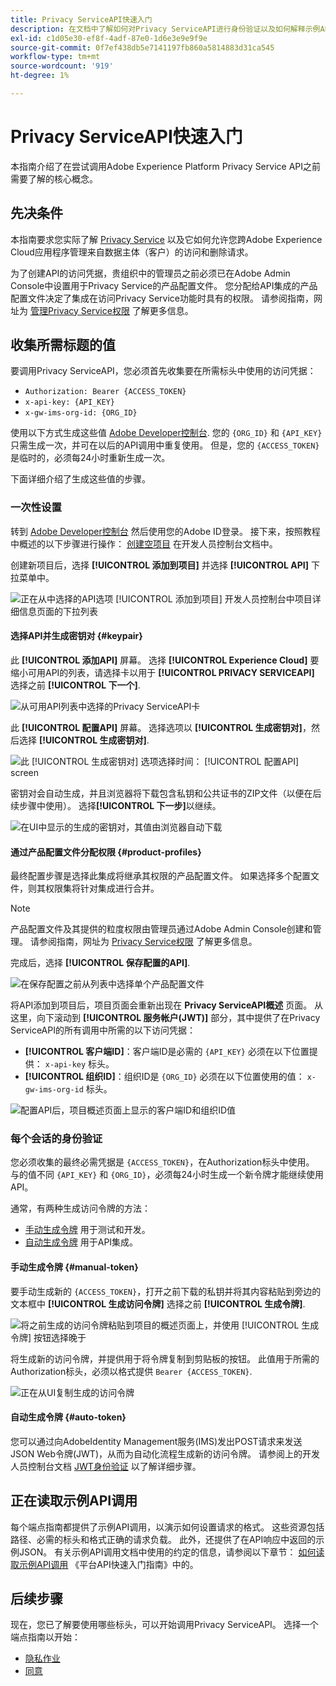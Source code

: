 ```yaml
---
title: Privacy ServiceAPI快速入门
description: 在文档中了解如何对Privacy ServiceAPI进行身份验证以及如何解释示例API调用。
exl-id: c1d05e30-ef8f-4adf-87e0-1d6e3e9e9f9e
source-git-commit: 0f7ef438db5e7141197fb860a5814883d31ca545
workflow-type: tm+mt
source-wordcount: '919'
ht-degree: 1%

---
```


# Privacy ServiceAPI快速入门

本指南介绍了在尝试调用Adobe Experience Platform Privacy Service API之前需要了解的核心概念。

## 先决条件

本指南要求您实际了解 [Privacy Service](../home.md) 以及它如何允许您跨Adobe Experience Cloud应用程序管理来自数据主体（客户）的访问和删除请求。

为了创建API的访问凭据，贵组织中的管理员之前必须已在Adobe Admin Console中设置用于Privacy Service的产品配置文件。 您分配给API集成的产品配置文件决定了集成在访问Privacy Service功能时具有的权限。 请参阅指南，网址为 [管理Privacy Service权限](../permissions.md) 了解更多信息。

## 收集所需标题的值

要调用Privacy ServiceAPI，您必须首先收集要在所需标头中使用的访问凭据：

* `Authorization: Bearer {ACCESS_TOKEN}`
* `x-api-key: {API_KEY}`
* `x-gw-ims-org-id: {ORG_ID}`

使用以下方式生成这些值 [Adobe Developer控制台](https://developer.adobe.com/console). 您的 `{ORG_ID}` 和 `{API_KEY}` 只需生成一次，并可在以后的API调用中重复使用。 但是，您的 `{ACCESS_TOKEN}` 是临时的，必须每24小时重新生成一次。

下面详细介绍了生成这些值的步骤。

### 一次性设置

转到 [Adobe Developer控制台](https://developer.adobe.com/console) 然后使用您的Adobe ID登录。 接下来，按照教程中概述的以下步骤进行操作： [创建空项目](https://developer.adobe.com/developer-console/docs/guides/projects/projects-empty/) 在开发人员控制台文档中。

创建新项目后，选择 **[!UICONTROL 添加到项目]** 并选择 **[!UICONTROL API]** 下拉菜单中。

![正在从中选择的API选项 [!UICONTROL 添加到项目] 开发人员控制台中项目详细信息页面的下拉列表](../images/api/getting-started/add-api-button.png)

#### 选择API并生成密钥对 {#keypair}

此 **[!UICONTROL 添加API]** 屏幕。 选择 **[!UICONTROL Experience Cloud]** 要缩小可用API的列表，请选择卡以用于 **[!UICONTROL PRIVACY SERVICEAPI]** 选择之前 **[!UICONTROL 下一个]**.

![从可用API列表中选择的Privacy ServiceAPI卡](../images/api/getting-started/add-privacy-service-api.png)

此 **[!UICONTROL 配置API]** 屏幕。 选择选项以 **[!UICONTROL 生成密钥对]**，然后选择 **[!UICONTROL 生成密钥对]**.

![此 [!UICONTROL 生成密钥对] 选项选择时间： [!UICONTROL 配置API] screen](../images/api/getting-started/generate-key-pair.png)

密钥对会自动生成，并且浏览器将下载包含私钥和公共证书的ZIP文件（以便在后续步骤中使用）。 选择&#x200B;**[!UICONTROL 下一步]**&#x200B;以继续。

![在UI中显示的生成的密钥对，其值由浏览器自动下载](../images/api/getting-started/key-pair-generated.png)

#### 通过产品配置文件分配权限 {#product-profiles}

最终配置步骤是选择此集成将继承其权限的产品配置文件。 如果选择多个配置文件，则其权限集将针对集成进行合并。

>[!NOTE]
>
>产品配置文件及其提供的粒度权限由管理员通过Adobe Admin Console创建和管理。 请参阅指南，网址为 [Privacy Service权限](../permissions.md) 了解更多信息。

完成后，选择 **[!UICONTROL 保存配置的API]**.

![在保存配置之前从列表中选择单个产品配置文件](../images/api/getting-started/select-product-profiles.png)

将API添加到项目后，项目页面会重新出现在 **Privacy ServiceAPI概述** 页面。 从这里，向下滚动到 **[!UICONTROL 服务帐户(JWT)]** 部分，其中提供了在Privacy ServiceAPI的所有调用中所需的以下访问凭据：

* **[!UICONTROL 客户端ID]**：客户端ID是必需的 `{API_KEY}` 必须在以下位置提供： `x-api-key` 标头。
* **[!UICONTROL 组织ID]**：组织ID是 `{ORG_ID}` 必须在以下位置使用的值： `x-gw-ims-org-id` 标头。

![配置API后，项目概述页面上显示的客户端ID和组织ID值](../images/api/getting-started/jwt-credentials.png)

### 每个会话的身份验证

您必须收集的最终必需凭据是 `{ACCESS_TOKEN}`，在Authorization标头中使用。 与的值不同 `{API_KEY}` 和 `{ORG_ID}`，必须每24小时生成一个新令牌才能继续使用API。

通常，有两种生成访问令牌的方法：

* [手动生成令牌](#manual-token) 用于测试和开发。
* [自动生成令牌](#auto-token) 用于API集成。

#### 手动生成令牌 {#manual-token}

要手动生成新的 `{ACCESS_TOKEN}`，打开之前下载的私钥并将其内容粘贴到旁边的文本框中 **[!UICONTROL 生成访问令牌]** 选择之前 **[!UICONTROL 生成令牌]**.

![将之前生成的访问令牌粘贴到项目的概述页面上，并使用 [!UICONTROL 生成令牌] 按钮选择晚于](../images/api/getting-started/paste-private-key.png)

将生成新的访问令牌，并提供用于将令牌复制到剪贴板的按钮。 此值用于所需的Authorization标头，必须以格式提供 `Bearer {ACCESS_TOKEN}`.

![正在从UI复制生成的访问令牌](../images/api/getting-started/generated-access-token.png)

#### 自动生成令牌 {#auto-token}

您可以通过向AdobeIdentity Management服务(IMS)发出POST请求来发送JSON Web令牌(JWT)，从而为自动化流程生成新的访问令牌。 请参阅上的开发人员控制台文档 [JWT身份验证](https://developer.adobe.com/developer-console/docs/guides/authentication/JWT/) 以了解详细步骤。

## 正在读取示例API调用

每个端点指南都提供了示例API调用，以演示如何设置请求的格式。 这些资源包括路径、必需的标头和格式正确的请求负载。 此外，还提供了在API响应中返回的示例JSON。 有关示例API调用文档中使用的约定的信息，请参阅以下章节： [如何读取示例API调用](../../landing/api-guide.md#sample-api) 《平台API快速入门指南》中的。

## 后续步骤

现在，您已了解要使用哪些标头，可以开始调用Privacy ServiceAPI。 选择一个端点指南以开始：

* [隐私作业](./privacy-jobs.md)
* [同意](./consent.md)
